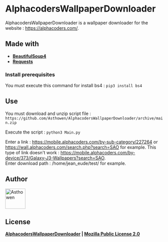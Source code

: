 # AlphacodersWallpaperDownloader
AlphacodersWallpaperDownloader is a wallpaper downloader for the website : https://alphacoders.com/.

## Made with

* [**BeautifulSoup4**](https://pypi.org/project/bs4/)
* [**Requests**](https://pypi.org/project/requests/)

### Install prerequisites
You must execute this command for install bs4 : `pip3 install bs4`

## Use
You must download and unzip script file : `https://github.com/Asthowen/AlphacodersWallpaperDownloader/archive/main.zip`

Execute the script : `python3 Main.py`

Enter a link : https://mobile.alphacoders.com/by-sub-category/227264 or https://wall.alphacoders.com/search.php?search=SAO for example. This type of link doesn't work : https://mobile.alphacoders.com/by-device/373/Galaxy-J3-Wallpapers?search=SAO.
<br>
Enter download path : /home/jean_eude/test/ for example.

## Author

[<img width="64" src="https://avatars3.githubusercontent.com/u/59535754?s=400&u=48aecdd175dd2dd8867ae063f1973b64d298220b&v=4" alt="Asthowen">](https://github.com/Asthowen)

## License

**[AlphacodersWallpaperDownloader](https://github.com/Asthowen/AlphacodersWallpaperDownloader) | [Mozilla Public License 2.0](https://github.com/Asthowen/AlphacodersWallpaperDownloader/blob/main/LICENSE)**